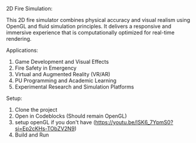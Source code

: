 2D Fire Simulation:

This 2D fire simulator combines physical accuracy and visual realism using OpenGL and fluid 
simulation principles. It delivers a responsive and immersive experience that is 
computationally optimized for real-time rendering. 

Applications:
1. Game Development and Visual Effects
2. Fire Safety in Emergency
3. Virtual and Augmented Reality (VR/AR)
4. PU Programming and Academic Learning
5. Experimental Research and Simulation Platforms

Setup:
1. Clone the project
2. Open in Codeblocks (Should remain OpenGL)
3. setup openGL if you don't have (https://youtu.be/ISK6_7YpmS0?si=Ep2cKHs-TObZV2N9)
4. Build and Run
